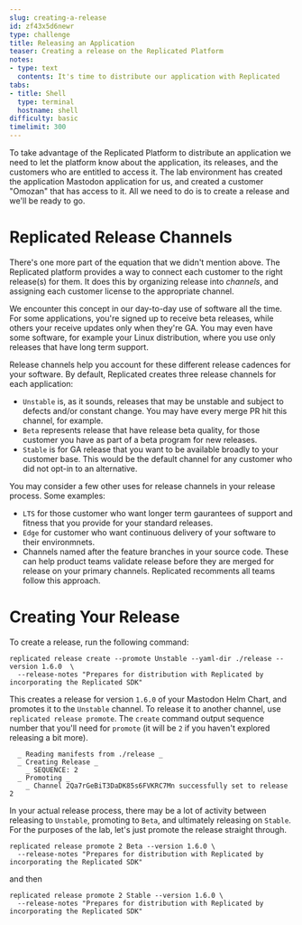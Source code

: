 ```yaml
---
slug: creating-a-release
id: zf43x5d6newr
type: challenge
title: Releasing an Application
teaser: Creating a release on the Replicated Platform
notes:
- type: text
  contents: It's time to distribute our application with Replicated
tabs:
- title: Shell
  type: terminal
  hostname: shell
difficulty: basic
timelimit: 300
---
```


To take advantage of the Replicated Platform to distribute
an application we need to let the platform know about the
application, its releases, and the customers who are entitled
to access it. The lab environment has created the application
Mastodon application for us, and created a customer "Omozan"
that has access to it. All we need to do is to create a
release and we'll be ready to go.

Replicated Release Channels
===========================

There's one more part of the equation that we didn't mention
above. The Replicated platform provides a way to connect
each customer to the right release(s) for them. It does this
by organizing release into _channels_, and assigning each
customer license to the appropriate channel.

We encounter this concept in our day-to-day use of software
all the time. For some applications, you're signed up to
receive beta releases, while others your receive updates only
when they're GA. You may even have some software, for example
your Linux distribution, where you use only releases that
have long term support.

Release channels help you account for these different release
cadences for your software. By default, Replicated creates
three release channels for each application:

* `Unstable` is, as it sounds, releases that may be unstable
   and subject to defects and/or constant change. You may have
   every merge PR hit this channel, for example.
* `Beta` represents release that have release beta quality, for
  those customer you have as part of a beta program for new
  releases.
* `Stable` is for GA release that you want to be available
  broadly to your customer base. This would be the default
  channel for any customer who did not opt-in to an alternative.

You may consider a few other uses for release channels in your
release process. Some examples:

* `LTS` for those customer who want longer term gaurantees
  of support and fitness that you provide for your standard
  releases.
* `Edge` for customer who want continuous delivery of your
   software to their environmnets.
* Channels named after the feature branches in your source
  code. These can help product teams validate release before
  they are merged for release on your primary channels.
  Replicated recomments all teams follow this approach.

Creating Your Release
=====================

To create a release, run the following command:

```
replicated release create --promote Unstable --yaml-dir ./release --version 1.6.0  \
  --release-notes "Prepares for distribution with Replicated by incorporating the Replicated SDK"
```

This creates a release for version `1.6.0` of your Mastodon Helm
Chart, and promotes it to the `Unstable` channel. To release it
to another channel, use `replicated release promote`. The `create`
command output sequence number that you'll need for `promote` (it
will be `2` if you haven't explored releasing a bit more).

```
  _ Reading manifests from ./release _
  _ Creating Release _
    _ SEQUENCE: 2
  _ Promoting _
    _ Channel 2Qa7rGeBiT3DaDK85s6FVKRC7Mn successfully set to release 2
```

In your actual release process, there may be a lot of activity
between releasing to `Unstable`, promoting to `Beta`, and
ultimately releasing on `Stable`. For the purposes of the lab,
let's just promote the release straight through.

```
replicated release promote 2 Beta --version 1.6.0 \
  --release-notes "Prepares for distribution with Replicated by incorporating the Replicated SDK"
```

and then

```
replicated release promote 2 Stable --version 1.6.0 \
  --release-notes "Prepares for distribution with Replicated by incorporating the Replicated SDK"
```

